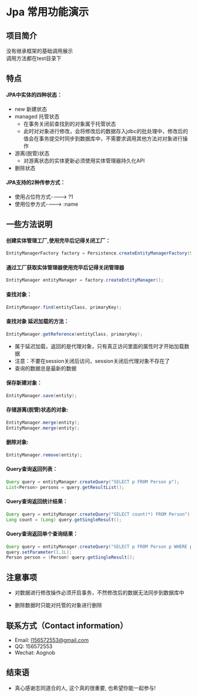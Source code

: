 # Jpa 常用功能演示


## 项目简介
没有继承框架的基础调用展示<br>
调用方法都在test目录下



## 特点
#### JPA中实体的四种状态：
* new 新建状态
* managed 托管状态
  - 在事务关闭前查找到的对象属于托管状态
  - 此时对对象进行修改，会将修改后的数据存入jdbc的批处理中，修改后的值会在事务提交时同步到数据库中，不需要求调用其他方法对对象进行操作
* 游离(脱管)状态
	- 对游离状态的实体更新必须使用实体管理器持久化API
* 删除状态

#### JPA支持的2种传参方式：
- 使用占位符方式----> ?1
- 使用位参方式----> :name 


## 一些方法说明

#### 创建实体管理工厂,使用完毕后记得关闭工厂：
```java
EntityManagerFactory factory = Persistence.createEntityManagerFactory(String persistenceUnitName);
```

#### 通过工厂获取实体管理器使用完毕后记得关闭管理器
```java
EntityManager entityManager = factory.createEntityManager();
```


#### 查找对象：
```java
EntityManager.find(entityClass, primaryKey);
```

#### 查找对象 延迟加载的方法：
```java
EntityManager.getReference(entityClass, primaryKey);
```
- 属于延迟加载，返回的是代理对象，只有真正访问里面的属性时才开始加载数据
- 注意：不要在session关闭后访问，session关闭后代理对象不存在了
- 查询的数据总是最新的数据

#### 保存新建对象：
```java
EntityManager.save(entity);
```

#### 存储游离(脱管)状态的对象:
```java
EntityManager.merge(entity);
EntityManager.merge(entity);
```

#### 删除对象:
```java
EntityManager.remove(entity);
```

#### Query查询返回列表：
```java
Query query = entityManager.createQuery("SELECT p FROM Person p");
List<Person> persons = query.getResultList();
```
	
#### Query查询返回统计结果：
```java
Query query = entityManager.createQuery("SELECT count(*) FROM Person");
Long count = (Long) query.getSingleResult();
```

#### Query查询返回单个查询结果：
```java
Query query = entityManager.createQuery("SELECT p FROM Person p WHERE p.id = ?1");
query.setParameter(1,1L);
Person person = (Person) query.getSingleResult();
```

## 注意事项

- 对数据进行修改操作必须开启事务，不然修改后的数据无法同步到数据库中

- 删除数据时只能对托管的对象进行删除	

## 联系方式（Contact information）

- Email: <l156572553@gmail.com>
- QQ: 156572553
- Wechat: Aognob

## 结束语

- 真心感谢志同道合的人, 这个真的很重要, 也希望你能一起参与!
